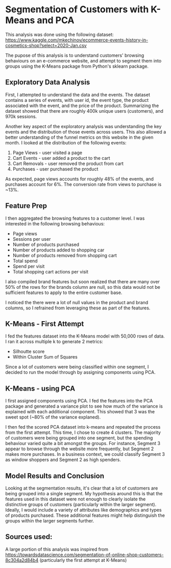 # Segmentation of Customers with K-Means and PCA
This analysis was done using the following dataset: https://www.kaggle.com/mkechinov/ecommerce-events-history-in-cosmetics-shop?select=2020-Jan.csv

The pupose of this analysis is to understand customers' browsing behaviours on an e-commerce website, and attempt to segment them into groups using the K-Means package from Python's sklearn package.

## Exploratory Data Analysis
First, I attempted to understand the data and the events. The dataset contains a series of events, with user id, the event type, the product associated with the event, and the price of the product. Summarizing the dataset showed that there are roughly 400k unique users (customers), and 970k sessions.

Another key aspect of the exploratory analysis was understanding the key events and the distribution of those events across users. This also allowed a better understanding of the funnel metrics on this website in the given month. I looked at the distribution of the following events:
1. Page Views - user visited a page
2. Cart Events - user added a product to the cart
3. Cart Removals - user removed the product from cart
4. Purchases - user purchased the product

As expected, page views accounts for roughly 48% of the events, and purchases account for 6%. The conversion rate from views to purchase is ~13%.

## Feature Prep
I then aggregated the browsing features to a customer level. I was interested in the following browsing behavious:
*   Page views
*   Sessions per user
*   Number of products purchased
*   Number of products added to shopping car
*   Number of products removed from shopping cart
*   Total spend
*   Spend per visit
*   Total shopping cart actions per visit

I also compiled brand features but soon realized that there are many over 50% of the rows for the brands column are null, so this data would not be sufficient features to apply to the entire customer base.

I noticed the there were a lot of null values in the product and brand columns, so I refrained from leveraging these as part of the features.

## K-Means - First Attempt
I fed the features dataset into the K-Means model with 50,000 rows of data. I ran it across multiple k to generate 2 metrics:
* Silhoutte score
* Within Cluster Sum of Squares 

Since a lot of customers were being classified within one segment, I decided to run the model through by assigning components using PCA.

## K-Means - using PCA
I first assigned components using PCA. I fed the features into the PCA package and generated a variance plot to see how much of the variance is explained with each additional component. This showed that 3 was the sweet spot (~80% of the variance explaned).

I then fed the scored PCA dataset into k-means and repeated the process from the first attempt. This time, I chose to create 4 clusters. The majority of customers were being grouped into one segment, but the spending behaviour varied quite a bit amongst the groups. For instance, Segment 3 appear to browse through the website more frequently, but Segment 2 makes more purchases. In a business context, we could classify Segment 3 as window shoppers and Segment 2 as high spenders.

## Model Results and Conclusion
Looking at the segmentation results, it's clear that a lot of customers are being grouped into a single segment. My hypothesis around this is that the features used in this dataset were not enough to clearly isolate the distinctive groups of customers (particularly within the larger segment). Ideally, I would include a variety of attributes like demographics and types of products purchased. These additional features might help distinguish the groups within the larger segments further.

## Sources used:
A large portion of this analysis was inspired from https://towardsdatascience.com/segmentation-of-online-shop-customers-8c304a2d84b4 (particularly the first attempt at K-Means)
